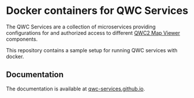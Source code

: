 Docker containers for QWC Services
==================================

The QWC Services are a collection of microservices providing configurations for and authorized access to different [QWC2 Map Viewer](https://github.com/qgis/qwc2-demo-app) components.

This repository contains a sample setup for running QWC services with docker.

Documentation
-------------

The documentation is available at [qwc-services.github.io](https://qwc-services.github.io/).
